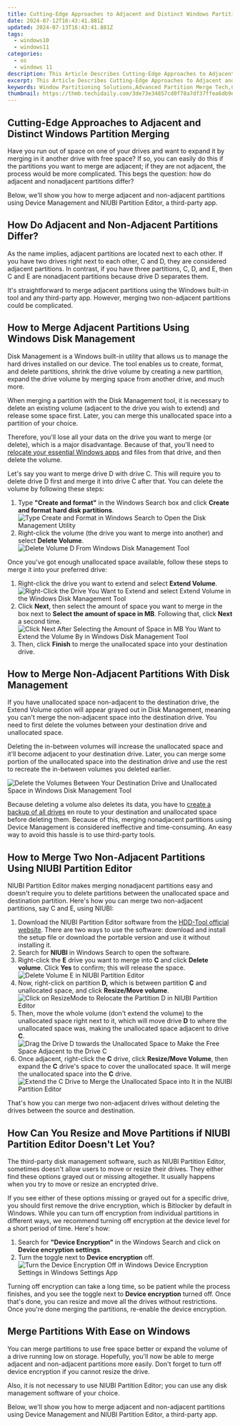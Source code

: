 ```yaml
---
title: Cutting-Edge Approaches to Adjacent and Distinct Windows Partition Merging
date: 2024-07-12T16:43:41.881Z
updated: 2024-07-13T16:43:41.881Z
tags:
  - windows10
  - windows11
categories:
  - os
  - windows 11
description: This Article Describes Cutting-Edge Approaches to Adjacent and Distinct Windows Partition Merging
excerpt: This Article Describes Cutting-Edge Approaches to Adjacent and Distinct Windows Partition Merging
keywords: Window Partitioning Solutions,Advanced Partition Merge Tech,Cutting-Edge Partition Methods,Windows Space Optimization,Distinct Window Partition Synergy,Seamless Adjacent Windows Split,Innovative Partition Unification
thumbnail: https://thmb.techidaily.com/3de73e34857cd0f78a7df37ffea6db9e6fc87f29fa552917e2c2599c84130202.jpg
---
```


## Cutting-Edge Approaches to Adjacent and Distinct Windows Partition Merging

 Have you run out of space on one of your drives and want to expand it by merging in it another drive with free space? If so, you can easily do this if the partitions you want to merge are adjacent; if they are not adjacent, the process would be more complicated. This begs the question: how do adjacent and nonadjacent partitions differ?

 Below, we'll show you how to merge adjacent and non-adjacent partitions using Device Management and NIUBI Partition Editor, a third-party app.

## How Do Adjacent and Non-Adjacent Partitions Differ?

 As the name implies, adjacent partitions are located next to each other. If you have two drives right next to each other, C and D, they are considered adjacent partitions. In contrast, if you have three partitions, C, D, and E, then C and E are nonadjacent partitions because drive D separates them.

 It's straightforward to merge adjacent partitions using the Windows built-in tool and any third-party app. However, merging two non-adjacent partitions could be complicated.

## How to Merge Adjacent Partitions Using Windows Disk Management

 Disk Management is a Windows built-in utility that allows us to manage the hard drives installed on our device. The tool enables us to create, format, and delete partitions, shrink the drive volume by creating a new partition, expand the drive volume by merging space from another drive, and much more.

 When merging a partition with the Disk Management tool, it is necessary to delete an existing volume (adjacent to the drive you wish to extend) and release some space first. Later, you can merge this unallocated space into a partition of your choice.

 Therefore, you'll lose all your data on the drive you want to merge (or delete), which is a major disadvantage. Because of that, you'll need to [relocate your essential Windows apps](https://www.makeuseof.com/tag/move-installed-apps-programs-windows-10/) and files from that drive, and then delete the volume.

 Let's say you want to merge drive D with drive C. This will require you to delete drive D first and merge it into drive C after that. You can delete the volume by following these steps:

1. Type **"Create and format"** in the Windows Search box and click **Create and format hard disk partitions**.  
![Type Create and Format in Windows Search to Open the Disk Management Utility](https://static1.makeuseofimages.com/wordpress/wp-content/uploads/2023/07/1-type-create-and-format-in-windows-search-to-open-the-disk-management-utility.jpg)
2. Right-click the volume (the drive you want to merge into another) and select **Delete Volume**.  
![Delete Volume D From Windows Disk Management Tool](https://static1.makeuseofimages.com/wordpress/wp-content/uploads/2023/07/2-delete-volume-d-from-windows-disk-management-tool.jpg)

 Once you've got enough unallocated space available, follow these steps to merge it into your preferred drive:

1. Right-click the drive you want to extend and select **Extend Volume**.  
![Right-Click the Drive You Want to Extend and select Extend Volume in the Windows Disk Management Tool](https://static1.makeuseofimages.com/wordpress/wp-content/uploads/2023/07/3-right-click-the-drive-you-want-to-extend-and-select-extend-volume-in-the-windows-disk-management-tool.jpg)
2. Click **Next**, then select the amount of space you want to merge in the box next to **Select the amount of space in MB**. Following that, click **Next** a second time.  
![Click Next After Selecting the Amount of Space in MB You Want to Extend the Volume By in Windows Disk Management Tool](https://static1.makeuseofimages.com/wordpress/wp-content/uploads/2023/07/4-click-next-after-selecting-the-amount-of-space-in-mb-you-want-to-extend-the-volume-by-in-windows-disk-management-tool.jpg)
3. Then, click **Finish** to merge the unallocated space into your destination drive.

## How to Merge Non-Adjacent Partitions With Disk Management

 If you have unallocated space non-adjacent to the destination drive, the Extend Volume option will appear grayed out in Disk Management, meaning you can't merge the non-adjacent space into the destination drive. You need to first delete the volumes between your destination drive and unallocated space.

 Deleting the in-between volumes will increase the unallocated space and it'll become adjacent to your destination drive. Later, you can merge some portion of the unallocated space into the destination drive and use the rest to recreate the in-between volumes you deleted earlier.

![Delete the Volumes Between Your Destination Drive and Unallocated Space in Windows Disk Management Tool](https://static1.makeuseofimages.com/wordpress/wp-content/uploads/2023/07/6-delete-the-volumes-between-your-destination-drive-and-unallocated-space-in-windows-disk-management-tool.jpg)

 Because deleting a volume also deletes its data, you have to [create a backup of all drives](https://www.makeuseof.com/windows-11-create-complete-backup/) en route to your destination and unallocated space before deleting them. Because of this, merging nonadjacent partitions using Device Management is considered ineffective and time-consuming. An easy way to avoid this hassle is to use third-party tools.

## How to Merge Two Non-Adjacent Partitions Using NIUBI Partition Editor

 NIUBI Partition Editor makes merging nonadjacent partitions easy and doesn't require you to delete partitions between the unallocated space and destination partition. Here's how you can merge two non-adjacent partitions, say C and E, using NIUBI:

1. Download the NIUBI Partition Editor software from the [HDD-Tool official website](https://www.hdd-tool.com/download.html). There are two ways to use the software: download and install the setup file or download the portable version and use it without installing it.
2. Search for **NIUBI** in Windows Search to open the software.
3. Right-click the **E** drive you want to merge into **C** and click **Delete volume**. Click **Yes** to confirm; this will release the space.  
![Delete Volume E in NIUBI Partition Editor](https://static1.makeuseofimages.com/wordpress/wp-content/uploads/2023/07/8-delete-volume-e-in-niubi-partition-editor.jpg)
4. Now, right-click on partition **D,** which is between partition **C** and unallocated space, and click **Resize/Move volume**.  
![Click on ResizeMode to Relocate the Partition D in NIUBI Partition Editor](https://static1.makeuseofimages.com/wordpress/wp-content/uploads/2023/07/9-click-on-resizemode-to-relocate-the-partition-d-in-niubi-partition-editor.jpg)
5. Then, move the whole volume (don't extend the volume) to the unallocated space right next to it, which will move drive **D** to where the unallocated space was, making the unallocated space adjacent to drive **C**.  
![Drag the Drive D towards the Unallocated Space to Make the Free Space Adjacent to the Drive C](https://static1.makeuseofimages.com/wordpress/wp-content/uploads/2023/07/10-drag-the-drive-d-towards-the-unallocated-space-to-make-the-free-space-adjacent-to-the-drive-c.jpg)
6. Once adjacent, right-click the **C** drive, click **Resize/Move Volume**, then expand the **C** drive's space to cover the unallocated space. It will merge the unallocated space into the **C** drive.  
![Extend the C Drive to Merge the Unallocated Space into It in the NUIBI Partition Editor](https://static1.makeuseofimages.com/wordpress/wp-content/uploads/2023/07/11-extend-the-c-drive-to-merge-the-unallocated-space-into-it-in-the-nuibi-partition-editor.jpg)

 That's how you can merge two non-adjacent drives without deleting the drives between the source and destination.

## How Can You Resize and Move Partitions if NIUBI Partition Editor Doesn't Let You?

 The third-party disk management software, such as NIUBI Partition Editor, sometimes doesn't allow users to move or resize their drives. They either find these options grayed out or missing altogether. It usually happens when you try to move or resize an encrypted drive.

 If you see either of these options missing or grayed out for a specific drive, you should first remove the drive encryption, which is Bitlocker by default in Windows. While you can turn off encryption from individual partitions in different ways, we recommend turning off encryption at the device level for a short period of time. Here's how:

1. Search for **"Device Encryption"** in the Windows Search and click on **Device encryption settings**.
2. Turn the toggle next to **Device encryption** off.  
![Turn the Device Encryption Off in Windows Device Encryption Settings in Windows Settings App](https://static1.makeuseofimages.com/wordpress/wp-content/uploads/2023/07/12-turn-the-device-encryption-off-in-windows-device-encryption-settings-in-windows-settings-app.jpg)

 Turning off encryption can take a long time, so be patient while the process finishes, and you see the toggle next to **Device encryption** turned off. Once that's done, you can resize and move all the drives without restrictions. Once you're done merging the partitions, re-enable the device encryption.

## Merge Partitions With Ease on Windows

 You can merge partitions to use free space better or expand the volume of a drive running low on storage. Hopefully, you'll now be able to merge adjacent and non-adjacent partitions more easily. Don't forget to turn off device encryption if you cannot resize the drive.

 Also, it is not necessary to use NIUBI Partition Editor; you can use any disk management software of your choice.

 Below, we'll show you how to merge adjacent and non-adjacent partitions using Device Management and NIUBI Partition Editor, a third-party app.



<ins class="adsbygoogle"
      style="display:block"
      data-ad-client="ca-pub-7571918770474297"
      data-ad-slot="8358498916"
      data-ad-format="auto"
      data-full-width-responsive="true"></ins>

